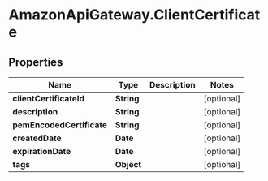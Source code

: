 # AmazonApiGateway.ClientCertificate

## Properties

Name | Type | Description | Notes
------------ | ------------- | ------------- | -------------
**clientCertificateId** | **String** |  | [optional] 
**description** | **String** |  | [optional] 
**pemEncodedCertificate** | **String** |  | [optional] 
**createdDate** | **Date** |  | [optional] 
**expirationDate** | **Date** |  | [optional] 
**tags** | **Object** |  | [optional] 


